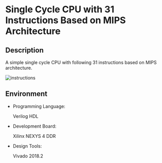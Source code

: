 # Single Cycle CPU with 31 Instructions Based on MIPS Architecture

## Description

A simple single cycle CPU with following 31 instructions based on MIPS architecture.

![instructions](E:\Work\Code\Verilog\Single-Cycle-CPU\instructions.jpg)



## Environment

- Programming Language: 

    Verilog HDL

- Development Board:

    Xilinx NEXYS 4 DDR

- Design Tools: 

    Vivado 2018.2



